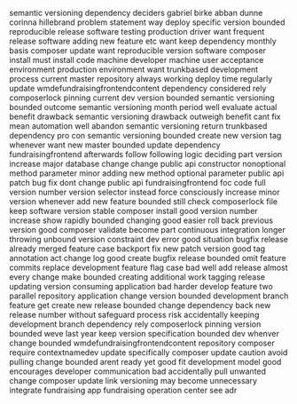 semantic versioning dependency deciders gabriel birke abban dunne corinna hillebrand problem statement way deploy specific version bounded reproducible release software testing production driver want frequent release software adding new feature etc want keep dependency monthly basis composer update want reproducible version software composer install must install code machine developer machine user acceptance environment production environment want trunkbased development process current master repository always working deploy time regularly update wmdefundraisingfrontendcontent dependency considered rely composerlock pinning current dev version bounded semantic versioning bounded outcome semantic versioning month period well evaluate actual benefit drawback semantic versioning drawback outweigh benefit cant fix mean automation well abandon semantic versioning return trunkbased dependency pro con semantic versioning bounded create new version tag whenever want new master bounded update dependency fundraisingfrontend afterwards follow following logic deciding part version increase major database change change public api constructor nonoptional method parameter minor adding new method optional parameter public api patch bug fix dont change public api fundraisingfrontend foc code full version number version selector instead force consciously increase minor version whenever add new feature bounded still check composerlock file keep software version stable composer install good version number increase show rapidly bounded changing good easier roll back previous version good composer validate become part continuous integration longer throwing unbound version constraint dev error good situation bugfix release already merged feature case backport fix new patch version good tag annotation act change log good create bugfix release bounded omit feature commits replace development feature flag case bad well add release almost every change make bounded creating additional work tagging release updating version consuming application bad harder develop feature two parallel repository application change version bounded development branch feature get create new release bounded change dependency back new release number without safeguard process risk accidentally keeping development branch dependency rely composerlock pinning version bounded weve last year keep version specification bounded dev whenver change bounded wmdefundraisingfrontendcontent repository composer require contextnamedev update specifically composer update caution avoid pulling change bounded arent ready yet good fit development model good encourages developer communication bad accidentally pull unwanted change composer update link versioning may become unnecessary integrate fundraising app fundraising operation center see adr